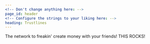 ```yaml
---
<!-- Don't change anything here: -->
page_id: header
<!-- Configure the strings to your liking here: -->
heading: Trustlines
---
```

The network to freakin' create money with your friends! THIS ROCKS!
